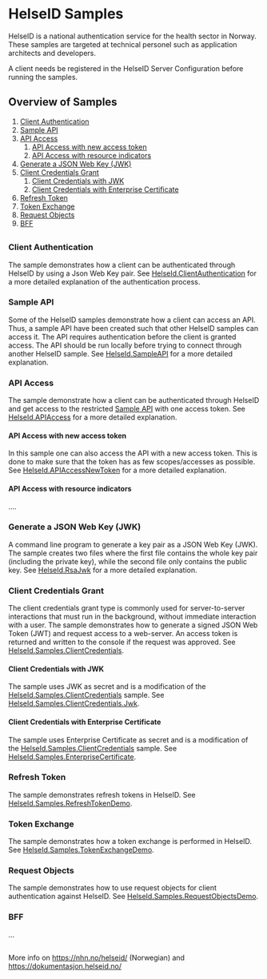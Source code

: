# HelseID Samples

HelseID is a national authentication service for the health sector in Norway. These samples are targeted at technical personel such as application architects and developers. 

A client needs be registered in the HelseID Server Configuration before running the samples.

## Overview of Samples
1. [Client Authentication](#ClientAuthentication)
2. [Sample API](#SampleAPI)
3. [API Access](#APIAccess)
    1. [API Access with new access token](#APIAccessNewToken)
    2. [API Access with resource indicators](#APIAccessResourceIndicators)
4. [Generate a JSON Web Key (JWK)](#RsaJwk)
5. [Client Credentials Grant](#ClientCredentials)
    1. [Client Credentials with JWK](#ClientCredentials.Jwk)
    2. [Client Credentials with Enterprise Certificate](#ClientCredentials.EnterpriseCertificate)
6. [Refresh Token](#RefreshToken)
7. [Token Exchange](#TokenExchange)
8. [Request Objects](#RequestObjects)
10. [BFF](#BFF)
##

### <a name="ClientAuthentication"></a> Client Authentication

The sample demonstrates how a client can be authenticated through HelseID by using a Json Web Key pair. See [HelseId.ClientAuthentication](https://github.com/ingvildaadde/Samples/tree/main/ClientAuthentication) for a more detailed explanation of the authentication process.

### <a name="SampleAPI"></a> Sample API

Some of the HelseID samples demonstrate how a client can access an API. Thus, a sample API have been created such that other HelseID samples can access it. The API requires authentication before the client is granted access. The API should be run locally before trying to connect through another HelseID sample. See [HelseId.SampleAPI](https://github.com/ingvildaadde/Samples/tree/main/SampleAPI) for a more detailed explanation.  

### <a name="APIAccess"></a> API Access

The sample demonstrate how a client can be authenticated through HelseID and get access to the restricted [Sample API](https://github.com/ingvildaadde/Samples/tree/main/SampleAPI) with one access token. See [HelseId.APIAccess](https://github.com/ingvildaadde/Samples/tree/main/ClientAuthenticationWithAPIAccess) for a more detailed explanation.

#### <a name="APIAccessNewToken"></a> API Access with new access token

In this sample one can also access the API with a new access token. This is done to make sure that the token has as few scopes/accesses as possible. See [HelseId.APIAccessNewToken](https://github.com/ingvildaadde/Samples/tree/main/ClientAuthenticationAPIAccessNewToken) for a more detailed explanation.

#### <a name="APIAccessResourceIndicators"></a> API Access with resource indicators

....


### <a name="RsaJwk"></a> Generate a JSON Web Key (JWK)

A command line program to generate a key pair as a JSON Web Key (JWK). The sample creates two files where the first file contains the whole key pair (including the private key), while the second file only contains the public key. See [HelseId.RsaJwk](https://github.com/NorskHelsenett/HelseID.Samples/tree/master/HelseId.RsaJwk) for a more detailed explanation.

### <a name="ClientCredentials"></a> Client Credentials Grant

The client credentials grant type is commonly used for server-to-server interactions that must run in the background, without immediate interaction with a user. The sample demonstrates how to generate a signed JSON Web Token (JWT) and request access to a web-server. An access token is returned and written to the console if the request was approved. See [HelseId.Samples.ClientCredentials](https://github.com/NorskHelsenett/HelseID.Samples/tree/master/HelseId.Samples.ClientCredentials).

#### <a name="ClientCredentials.Jwk"></a> Client Credentials with JWK

The sample uses JWK as secret and is a modification of the [HelseId.Samples.ClientCredentials](https://github.com/NorskHelsenett/HelseID.Samples/tree/master/HelseId.Samples.ClientCredentials) sample. See [HelseId.Samples.ClientCredentials.Jwk](https://github.com/NorskHelsenett/HelseID.Samples/tree/master/HelseId.Samples.ClientCredentials.Jwk).

#### <a name="ClientCredentials.EnterpriseCertificate"></a> Client Credentials with Enterprise Certificate

The sample uses Enterprise Certificate as secret and is a modification of the [HelseId.Samples.ClientCredentials](https://github.com/NorskHelsenett/HelseID.Samples/tree/master/HelseId.Samples.ClientCredentials) sample. See [HelseId.Samples.EnterpriseCertificate](https://github.com/NorskHelsenett/HelseID.Samples/tree/master/HelseId.Samples.EnterpriseCertificate).

### <a name="RefreshToken"></a> Refresh Token

The sample demonstrates refresh tokens in HelseID. See [HelseId.Samples.RefreshTokenDemo](https://github.com/NorskHelsenett/HelseID.Samples/tree/master/HelseId.Samples.RefreshTokenDemo).

### <a name="TokenExchange"></a> Token Exchange

The sample demonstrates how a token exchange is performed in HelseID. See [HelseId.Samples.TokenExchangeDemo](https://github.com/NorskHelsenett/HelseID.Samples/tree/master/HelseId.Samples.TokenExchangeDemo).

### <a name="RequestObjects"></a> Request Objects

The sample demonstrates how to use request objects for client authentication against HelseID. See [HelseId.Samples.RequestObjectsDemo](https://github.com/NorskHelsenett/HelseID.Samples/tree/master/HelseId.Samples.RequestObjectsDemo).

### <a name="BFF"></a> BFF

...

##
More info on https://nhn.no/helseid/ (Norwegian) and https://dokumentasjon.helseid.no/
